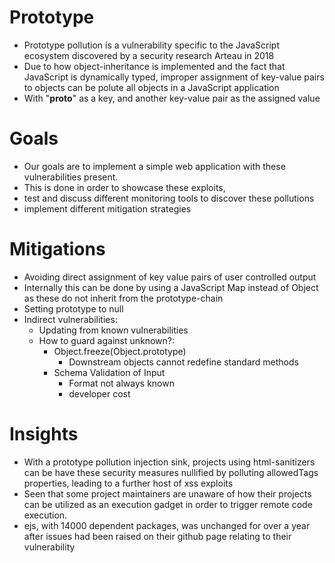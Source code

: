 # Prototype

- Prototype pollution is a vulnerability specific to the JavaScript ecosystem discovered by a security research Arteau in 2018
- Due to how object-inheritance is implemented and the fact that JavaScript is dynamically typed, improper assignment of key-value pairs to objects can be polute all objects in a JavaScript application
- With "__proto__" as a key, and another key-value pair as the assigned value

# Goals

- Our goals are to implement a simple web application with these vulnerabilities present.
- This is done in order to showcase these exploits,
- test and discuss different monitoring tools to discover these pollutions
- implement different mitigation strategies

# Mitigations

- Avoiding direct assignment of key value pairs of user controlled output
- Internally this can be done by using a JavaScript Map instead of Object as these do not inherit from the prototype-chain
- Setting prototype to null
- Indirect vulnerabilities:
    - Updating from known vulnerabilities
    - How to guard against unknown?:
        - Object.freeze(Object.prototype)
            - Downstream objects cannot redefine standard methods
        - Schema Validation of Input
            - Format not always known
            - developer cost

# Insights

- With a prototype pollution injection sink, projects using html-sanitizers can be have these security measures nullified by polluting allowedTags properties, leading to a further host of xss exploits
- Seen that some project maintainers are unaware of how their projects can be utilized as an execution gadget in order to trigger remote code execution.
- ejs, with 14000 dependent packages, was unchanged for over a year after issues had been raised on their github page relating to their vulnerability
